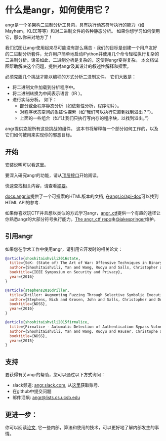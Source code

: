 # 什么是angr，如何使用它？

angr是一个多架构二进制分析工具包，具有执行动态符号执行的能力（如Mayhem，KLEE等等）和对二进制文件的各种静态分析。 如果你想学习如何使用它，那么你来对地方了！

我们试图让angr使用起来尽可能没有那么痛苦 - 我们的目标是创建一个用户友好的二进制分析套件，允许用户简单地启动iPython并使用几个命令轻松执行复杂的二进制分析。话虽如此，二进制分析是复杂的，这使得angr变得复杂。 本文档试图帮助解决这个问题，提供对angr及其设计的叙述性解释和探索。

必须克服几个挑战才能以编程的方式分析二进制文件。 它们大致是：

* 将二进制文件加载到分析程序中。
* 将二进制转换为中间表示语言（IR ）。
* 进行实际分析。 如下：
  * 部分或全程序静态分析（如依赖性分析，程序切片）。
  * 对程序状态空间的象征性探索（如“我们可以执行它直到找到溢出？”）。
  * 上面的一些组合（如“让我们只执行写内存的程序块，以找到溢出。”）

angr提供克服所有这些挑战的组件。 这本书将解释每一个部分如何工作的，以及它们如何被用来实现你的邪恶目标。

## 开始

安装说明可以看[这里](./INSTALL.md)。

要深入研究angr的功能，请从[顶层接口](./docs/toplevel.md)开始阅读。

快速查找相关内容，请查看[摘要](./SUMMARY.md)。

[docs.angr.io](https://docs.angr.io/)提供了一个可搜索的HTML版本的文档, 在[angr.io/api-doc](https://angr.io/api-doc/)可以找到HTML API的参考.

如果你喜欢玩CTF并且想以类似的方式学习angr，[angr_ctf](https://github.com/jakespringer/angr_ctf)提供一个有趣的途径让你熟悉angr的大部分符号执行能力。[The angr_ctf repo](https://github.com/jakespringer/angr_ctf)由[@jakespringer](https://github.com/jakespringer)维护。


## 引用angr

如果您在学术工作中使用angr，请引用它开发时的相关论文：

```bibtex
@article{shoshitaishvili2016state,
  title={SoK: (State of) The Art of War: Offensive Techniques in Binary Analysis},
  author={Shoshitaishvili, Yan and Wang, Ruoyu and Salls, Christopher and Stephens, Nick and Polino, Mario and Dutcher, Audrey and Grosen, John and Feng, Siji and Hauser, Christophe and Kruegel, Christopher and Vigna, Giovanni},
  booktitle={IEEE Symposium on Security and Privacy},
  year={2016}
}

@article{stephens2016driller,
  title={Driller: Augmenting Fuzzing Through Selective Symbolic Execution},
  author={Stephens, Nick and Grosen, John and Salls, Christopher and Dutcher, Audrey and Wang, Ruoyu and Corbetta, Jacopo and Shoshitaishvili, Yan and Kruegel, Christopher and Vigna, Giovanni},
  booktitle={NDSS},
  year={2016}
}

@article{shoshitaishvili2015firmalice,
  title={Firmalice - Automatic Detection of Authentication Bypass Vulnerabilities in Binary Firmware},
  author={Shoshitaishvili, Yan and Wang, Ruoyu and Hauser, Christophe and Kruegel, Christopher and Vigna, Giovanni},
  booktitle={NDSS},
  year={2015}
}
```

## 支持

要获得有关angr的帮助，您可以通过以下方式询问：

* slack频道: [angr.slack.com](https://angr.slack.com), 从[这里](https://angr.io/invite/)获取账号.
* 在github中提交问题
* 邮件泪飙: angr@lists.cs.ucsb.edu

## 更进一步：

你可以阅读[论文](https://www.cs.ucsb.edu/~vigna/publications/2016_SP_angrSoK.pdf), 它一些内部，算法和使用的技术，可以更好地了解内部发生的事情。

